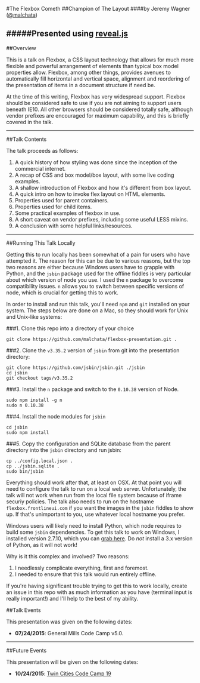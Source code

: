 #The Flexbox Cometh
##Champion of The Layout
####by Jeremy Wagner ([@malchata](http://twitter.com/malchata))

#####Presented using [reveal.js](http://lab.hakim.se/reveal-js)
---

##Overview

This is a talk on Flexbox, a CSS layout technology that allows for much more flexible and powerful arrangement of elements than typical box model properties allow. Flexbox, among other things, provides avenues to automatically fill horizontal and vertical space, alignment and reordering of the presentation of items in a document structure if need be.

At the time of this writing, Flexbox has very widespread support. Flexbox should be considered safe to use if you are not aiming to support users beneath IE10. All other browsers should be considered totally safe, although vendor prefixes are encouraged for maximum capability, and this is briefly covered in the talk.

---

##Talk Contents

The talk proceeds as follows:

1. A quick history of how styling was done since the inception of the commercial internet.
2. A recap of CSS and box model/box layout, with some live coding examples.
3. A shallow introduction of Flexbox and how it's different from box layout.
4. A quick intro on how to invoke flex layout on HTML elements.
5. Properties used for parent containers.
6. Properties used for child items.
7. Some practical examples of flexbox in use.
8. A short caveat on vendor prefixes, including some useful LESS mixins.
9. A conclusion with some helpful links/resources.

---

##Running This Talk Locally

Getting this to run locally has been somewhat of a pain for users who have attempted it. The reason for this can be due to various reasons, but the top two reasons are either because Windows users have to grapple with Python, and the `jsbin` package used for the offline fiddles is very particular about which version of node you use. I used the `n` package to overcome compatibility issues. `n` allows you to switch between specific versions of node, which is crucial for getting this to work.

In order to install and run this talk, you'll need `npm` and `git` installed on your system. The steps below are done on a Mac, so they should work for Unix and Unix-like systems:

###1. Clone this repo into a directory of your choice
```
git clone https://github.com/malchata/flexbox-presentation.git .
```

###2. Clone the `v3.35.2` version of `jsbin` from git into the presentation directory:
```
git clone https://github.com/jsbin/jsbin.git ./jsbin
cd jsbin
git checkout tags/v3.35.2
```

###3. Install the `n` package and switch to the `0.10.38` version of Node.
```
sudo npm install -g n
sudo n 0.10.38
```

###4. Install the node modules for `jsbin`
```
cd jsbin
sudo npm install
```

###5. Copy the configuration and SQLite database from the parent directory into the `jsbin` directory and run jsbin:
```
cp ../config.local.json .
cp ../jsbin.sqlite .
sudo bin/jsbin
```

Everything should work after that, at least on OSX. At that point you will need to configure the talk to run on a local web server. Unfortunately, the talk will not work when run from the local file system because of iframe securiy policies. The talk also needs to run on the hostname `flexbox.frontlineui.com` if you want the images in the `jsbin` fiddles to show up. If that's unimportant to you, use whatever local hostname you prefer.

Windows users will likely need to install Python, which node requires to build some `jsbin` dependencies. To get this talk to work on Windows, I installed version 2.7.10, which you can [grab here](https://www.python.org/downloads/release/python-2710). Do *not* install a 3.x version of Python, as it will not work!

Why is it this complex and involved? Two reasons:

1. I needlessly complicate everything, first and foremost.
2. I needed to ensure that this talk would run entirely offline.

If you're having significant trouble trying to get this to work locally, create an issue in this repo with as much information as you have (terminal input is really important!) and I'll help to the best of my ability.

##Talk Events

This presentation was given on the following dates:

- **07/24/2015**: General Mills Code Camp v5.0.

---

##Future Events

This presentation will be given on the following dates:

- **10/24/2015**: [Twin Cities Code Camp 19](http://tccc19.eventbrite.com/)